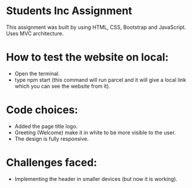 # Students Inc Assignment

This assignment was built by using HTML, CSS, Bootstrap and JavaScript.
Uses MVC architecture.

# How to test the website on local:

- Open the terminal.
- type npm start (this command will run parcel and it will give a local link which you can see the website from it).

# Code choices:

- Added the page title logo.
- Greeting (Welcome) make it in white to be more visible to the user.
- The design is fully responsive.

# Challenges faced:

- Implementing the header in smaller devices (but now it is working).
